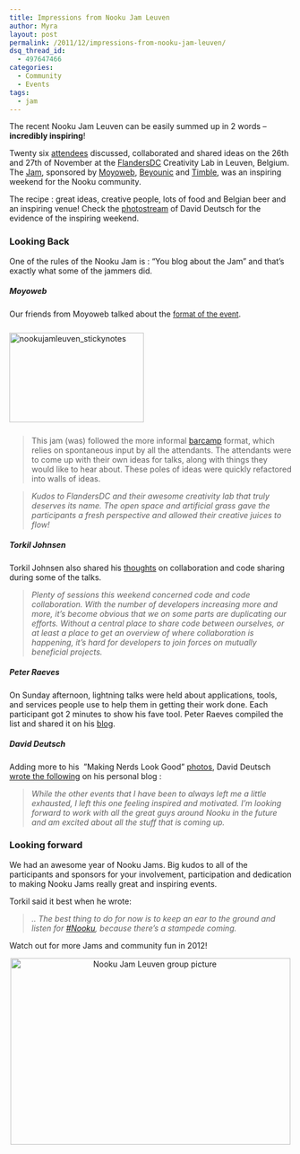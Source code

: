 ```yaml
---
title: Impressions from Nooku Jam Leuven
author: Myra
layout: post
permalink: /2011/12/impressions-from-nooku-jam-leuven/
dsq_thread_id:
  - 497647466
categories:
  - Community
  - Events
tags:
  - jam
---
```

<div>
  <p>
    The recent Nooku Jam Leuven can be easily summed up in 2 words &#8211; <strong>incredibly inspiring</strong>!
  </p>
  
  <p>
    Twenty six <a href="https://twitter.com/#!/nooku/nj11leuven">attendees</a> discussed, collaborated and shared ideas on the 26th and 27th of November at the <a href="http://www.flandersdc.be/en">FlandersDC</a> Creativity Lab in Leuven, Belgium. The <a href="http://www.eventbrite.com/event/2326534728">Jam</a>, sponsored by <a href="http://www.moyoweb.nl/">Moyoweb</a>, <a href="http://beyounic.com/">Beyounic</a> and <a href="http://www.timble.net/">Timble</a>, was an inspiring weekend for the Nooku community.
  </p>
  
  <p>
    The recipe : great ideas, creative people, lots of food and Belgian beer and an inspiring venue! Check the <a href="http://www.flickr.com/photos/valanx/sets/72157628152971783/">photostream</a> of David Deutsch for the evidence of the inspiring weekend.
  </p>
  
  <h3 dir="ltr">
    Looking Back
  </h3>
  
  <p>
    One of the rules of the Nooku Jam is : “You blog about the Jam” and that’s exactly what some of the jammers did.
  </p>
  
  <p>
    <!--more-->
  </p>
  
  <h5>
    Moyoweb
  </h5>
  
  <p>
    Our friends from Moyoweb talked about the <a style="font-size: 13px; font-weight: normal;" href="http://www.moyoweb.nl/blog/2-nooku-news/11-moyoweb-nj11leuven.html">format of the event</a><span style="font-weight: normal;">.</span><br /> <a title="nookujamleuven_stickynotes by Nooku, on Flickr" href="http://www.flickr.com/photos/nooku/6470890389/"><img class="alignright" style="margin-top: 25px; margin-bottom: 10px;" src="http://farm8.staticflickr.com/7153/6470890389_f08b9ca03a_m.jpg" alt="nookujamleuven_stickynotes" width="240" height="160" /></a>
  </p>
  
  <blockquote>
    <p>
      <span style="font-weight: normal;">This jam (was) followed the more informal <a href="http://barcamp.org/w/page/402984/FrontPage">barcamp</a> format, which relies on spontaneous input by all the attendants. The attendants were to come up with their own ideas for talks, along with things they would like to hear about. These poles of ideas were quickly refactored into walls of ideas. </span>
    </p>
  </blockquote>
  
  <blockquote>
    <p>
      <em>Kudos to FlandersDC and their awesome creativity lab that truly deserves its name. The open space and artificial grass gave the participants a fresh perspective and allowed their creative juices to flow!</em>
    </p>
  </blockquote>
  
  <h5>
    Torkil Johnsen
  </h5>
  
  <p>
    Torkil Johnsen also shared his <a href="http://www.torkiljohnsen.com/2011/11/28/nooku-jam-leuven-2011/">thoughts</a> on collaboration and code sharing during some of the talks.
  </p>
  
  <blockquote>
    <p>
      <em>Plenty of sessions this weekend concerned code and code collaboration. With the number of developers increasing more and more, it’s become obvious that we on some parts are duplicating our efforts. Without a central place to share code between ourselves, or at least a place to get an overview of where collaboration is happening, it’s hard for developers to join forces on mutually beneficial projects.</em>
    </p>
  </blockquote>
  
  <h5>
    Peter Raeves
  </h5>
  
  <p>
    On Sunday afternoon, lightning talks were held about applications, tools, and services people use to help them in getting their work done. Each participant got 2 minutes to show his fave tool. Peter Raeves compiled the list and shared it on his <a href="http://www.raeves.org/index.php?option=com_content&view=article&id=37:tools-that-nooku-developers-use&catid=15:webontwikkeling">blog</a>.
  </p>
  
  <h5>
    David Deutsch
  </h5>
  
  <p>
    Adding more to his  &#8221;Making Nerds Look Good&#8221; <a href="http://sk.or.at/nj2011leuven">photos</a>, David Deutsch <a href="https://plus.google.com/u/0/111011776153281260419/posts/CGxTt8hYCHA">wrote the following</a> on his personal blog :
  </p>
  
  <blockquote>
    <p>
      <em>While the other events that I have been to always left me a little exhausted, I left this one feeling inspired and motivated. I&#8217;m looking forward to work with all the great guys around Nooku in the future and am excited about all the stuff that is coming up.</em>
    </p>
  </blockquote>
  
  <h3 dir="ltr">
    Looking forward
  </h3>
  
  <p>
    We had an awesome year of Nooku Jams. Big kudos to all of the participants and sponsors for your involvement, participation and dedication to making Nooku Jams really great and inspiring events.
  </p>
  
  <p>
    Torkil said it best when he wrote:
  </p>
  
  <blockquote>
    <p>
      <em>.. The best thing to do for now is to keep an ear to the ground and listen for <a href="https://twitter.com/#!/search/%23nooku">#Nooku</a>, because there’s a stampede coming.</em>
    </p>
  </blockquote>
  
  <p>
    Watch out for more Jams and community fun in 2012!
  </p>
  
  <p style="text-align: center;">
    <a title="Nooku Jam Leuven group picture by Nooku, on Flickr" href="http://www.flickr.com/photos/nooku/6470890077/"><img class="aligncenter" src="http://farm8.staticflickr.com/7168/6470890077_49476776f8.jpg" alt="Nooku Jam Leuven group picture" width="500" height="333" /></a>
  </p>
</div>